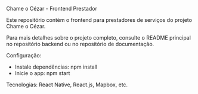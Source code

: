 Chame o Cézar - Frontend Prestador

Este repositório contém o frontend para prestadores de serviços do projeto Chame o Cézar.

Para mais detalhes sobre o projeto completo, consulte o README principal no repositório backend ou no repositório de documentação.

Configuração:
- Instale dependências: npm install
- Inicie o app: npm start

Tecnologias: React Native, React.js, Mapbox, etc.
